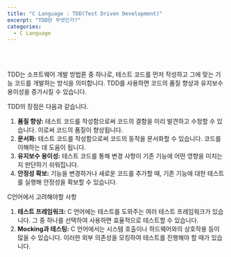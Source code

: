 ```yaml
---
title: "C Language : TDD(Test Driven Development)"
excerpt: "TDD란 무엇인가?"
categories:
  - C Language
---
```


<br>

<br>

TDD는 소프트웨어 개발 방법론 중 하나로, 테스트 코드를 먼저 작성하고 그에 맞는 기능 코드를 개발하는 방식을 의미합니다. TDD를 사용하면 코드의 품질 향상과 유지보수 용이성을 증가시킬 수 있습니다.

TDD의 장점은 다음과 같습니다.

1. **품질 향상:** 테스트 코드를 작성함으로써 코드의 결함을 미리 발견하고 수정할 수 있습니다. 이로써 코드의 품질이 향상됩니다.
2. **문서화:** 테스트 코드를 작성함으로써 코드의 동작을 문서화할 수 있습니다. 코드를 이해하는 데 도움이 됩니다.
3. **유지보수 용이성:** 테스트 코드를 통해 변경 사항이 기존 기능에 어떤 영향을 미치는지 판단하기 쉬워집니다.
4. **안정성 확보:** 기능을 변경하거나 새로운 코드를 추가할 때, 기존 기능에 대한 테스트를 실행해 안정성을 확보할 수 있습니다.



C언어에서 고려해야할 사항

1. **테스트 프레임워크:** C 언어에는 테스트를 도와주는 여러 테스트 프레임워크가 있습니다. 그 중 하나를 선택하여 사용하면 효율적으로 테스트할 수 있습니다. 
2. **Mocking과 테스팅:** C 언어에서는 시스템 호출이나 하드웨어와의 상호작용 등이 많을 수 있습니다. 이러한 외부 의존성을 모킹하여 테스트를 진행해야 할 때가 있습니다.



<br>

<br>
